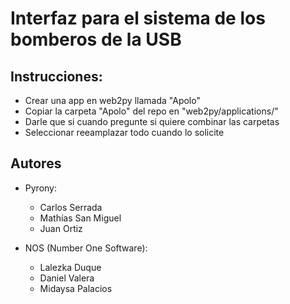 Interfaz para el sistema de los bomberos de la USB
===================================================

Instrucciones:
---------------

+ Crear una app en web2py llamada "Apolo"
+ Copiar la carpeta "Apolo" del repo en "web2py/applications/"
+ Darle que si cuando pregunte si quiere combinar las carpetas
+ Seleccionar reeamplazar todo cuando lo solicite

Autores
--------

+ Pyrony:
    * Carlos Serrada
    * Mathías San Miguel
    * Juan Ortiz

+ NOS (Number One Software):
    * Lalezka Duque
    * Daniel Valera
    * Midaysa Palacios